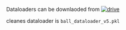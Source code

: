 Dataloaders can be downlaoded from [![drive](https://img.shields.io/badge/-drive-8A2BE2?logo=googledrive)](https://drive.google.com/drive/folders/1jsgX6rRRzxWLHuvN8IweLlAidoReMfAR?usp=sharing)

cleanes dataloader is `ball_dataloader_v5.pkl`
